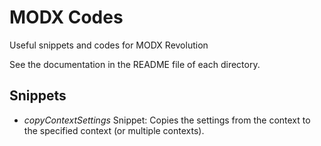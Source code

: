 # MODX Codes

Useful snippets and codes for MODX Revolution

See the documentation in the README file of each directory.

## Snippets

* *copyContextSettings* Snippet: Copies the settings from the context to the specified context (or multiple contexts).
